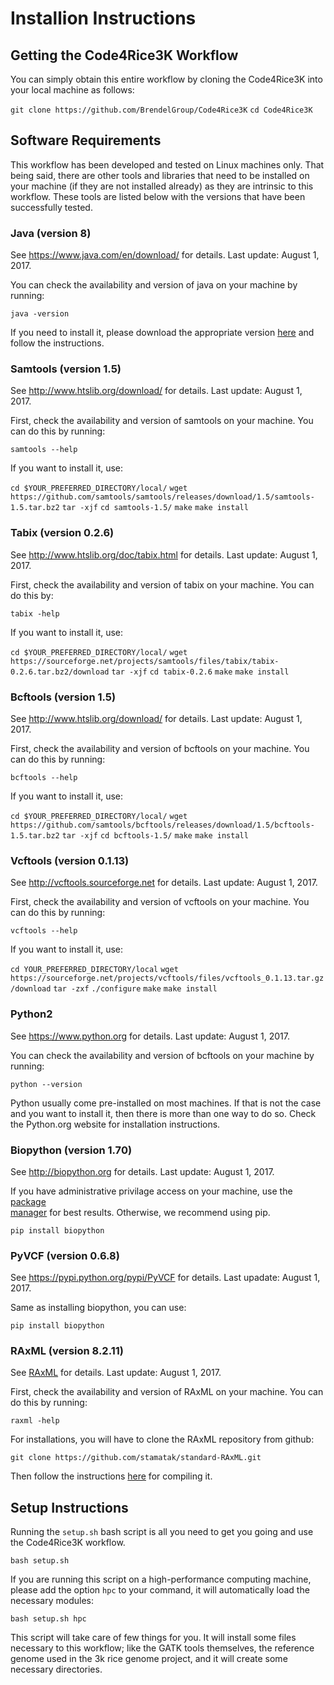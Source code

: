 # Installion Instructions

## Getting the Code4Rice3K Workflow

You can simply obtain this entire workflow by cloning the Code4Rice3K into your local machine as follows:

`git clone https://github.com/BrendelGroup/Code4Rice3K`
`cd Code4Rice3K`

## Software Requirements

This workflow has been developed and tested on Linux machines only. 
That being said, there are other tools and libraries that need to be installed on your machine (if they are not installed already) as they are intrinsic to this workflow. 
These tools are listed below with the versions that have been successfully tested.

### Java (version 8)
See https://www.java.com/en/download/ for details. Last update: August 1, 2017.

You can check the availability and version of java on your machine by running:

`java -version`

If you need to install it, please download the appropriate version [here](http://www.oracle.com/technetwork/java/javase/downloads/jre8-downloads-2133155.html) and follow the 
instructions. 

### Samtools (version 1.5)
See http://www.htslib.org/download/ for details. Last update: August 1, 2017.

First, check the availability and version of samtools on your machine. 
You can do this by running:

`samtools --help`

If you want to install it, use:

`cd $YOUR_PREFERRED_DIRECTORY/local/`
`wget https://github.com/samtools/samtools/releases/download/1.5/samtools-1.5.tar.bz2`
`tar -xjf`
`cd samtools-1.5/`
`make`
`make install`

### Tabix (version 0.2.6)
See http://www.htslib.org/doc/tabix.html for details. Last update: August 1, 2017.

First, check the availability and version of tabix on your machine.
You can do this by:

`tabix -help`

If you want to install it, use:

`cd $YOUR_PREFERRED_DIRECTORY/local/`
`wget https://sourceforge.net/projects/samtools/files/tabix/tabix-0.2.6.tar.bz2/download`
`tar -xjf`
`cd tabix-0.2.6`
`make`
`make install`

### Bcftools (version 1.5)
See http://www.htslib.org/download/ for details. Last update: August 1, 2017.

First, check the availability and version of bcftools on your machine. 
You can do this by running:

`bcftools --help`

If you want to install it, use:

`cd $YOUR_PREFERRED_DIRECTORY/local/`
`wget https://github.com/samtools/bcftools/releases/download/1.5/bcftools-1.5.tar.bz2`
`tar -xjf`
`cd bcftools-1.5/`
`make` 
`make install`

### Vcftools (version 0.1.13)
See http://vcftools.sourceforge.net for details. Last update: August 1, 2017.

First, check the availability and version of vcftools on your machine. 
You can do this by running:

`vcftools --help`

If you want to install it, use:

`cd YOUR_PREFERRED_DIRECTORY/local`
`wget https://sourceforge.net/projects/vcftools/files/vcftools_0.1.13.tar.gz/download`
`tar -zxf`
`./configure`
`make`
`make install`

### Python2
See https://www.python.org for details. Last update: August 1, 2017.

You can check the availability and version of bcftools on your machine by running:

`python --version`

Python usually come pre-installed on most machines. 
If that is not the case and you want to install it, then there is more than one way to do so. Check the Python.org website for installation instructions. 

### Biopython (version 1.70)
See http://biopython.org for details. Last update: August 1, 2017.

If you have administrative privilage access on your machine, use the [package  
manager](http://biopython.org/wiki/Download#Packages) for best results. Otherwise, we recommend using pip.

`pip install biopython`

### PyVCF (version 0.6.8)
See https://pypi.python.org/pypi/PyVCF for details. Last upadate: August 1, 2017.

Same as installing biopython, you can use:

`pip install biopython`

### RAxML (version 8.2.11)
See [RAxML](https://sco.h-its.org/exelixis/web/software/raxml/index.html) for details. Last update: August 1, 2017.

First, check the availability and version of RAxML on your machine. 
You can do this by running:

`raxml -help`

For installations, you will have to clone the RAxML repository from github:

`git clone https://github.com/stamatak/standard-RAxML.git`

Then follow the instructions [here](https://github.com/stamatak/standard-RAxML) for compiling it. 

## Setup Instructions

Running the `setup.sh` bash script is all you need to get you going and use the Code4Rice3K workflow. 

`bash setup.sh`

If you are running this script on a high-performance computing machine, please add the option `hpc` to your command, it will 
automatically load the necessary modules:

`bash setup.sh hpc`

This script will take care of few things for you. 
It will install some files necessary to this workflow; like the GATK tools themselves, the reference genome used in the 3k rice genome project, and it will create some necessary directories.
